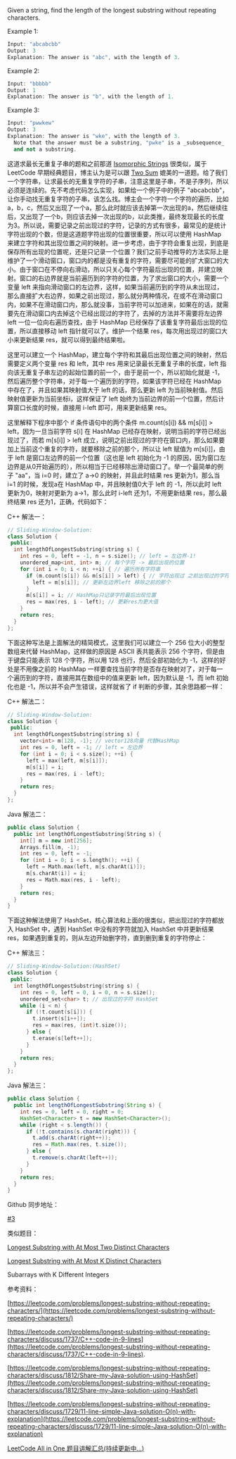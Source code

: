 Given a string, find the length of the longest substring without repeating characters.

Example 1:

```cpp
Input: "abcabcbb"
Output: 3 
Explanation: The answer is "abc", with the length of 3.
```

Example 2:

```cpp
Input: "bbbbb"
Output: 1
Explanation: The answer is "b", with the length of 1.
```

Example 3:

```cpp
Input: "pwwkew"
Output: 3
Explanation: The answer is "wke", with the length of 3. 
  Note that the answer must be a substring, "pwke" is a _subsequence_
  and not a substring.
```

这道求最长无重复子串的题和之前那道 [Isomorphic Strings](http://www.cnblogs.com/grandyang/p/4465779.html) 很类似，属于 LeetCode 早期经典题目，博主认为是可以跟 [Two Sum](http://www.cnblogs.com/grandyang/p/4130379.html) 媲美的一道题。给了我们一个字符串，让求最长的无重复字符的子串，注意这里是子串，不是子序列，所以必须是连续的。先不考虑代码怎么实现，如果给一个例子中的例子 "abcabcbb"，让你手动找无重复字符的子串，该怎么找。博主会一个字符一个字符的遍历，比如 a，b，c，然后又出现了一个a，那么此时就应该去掉第一次出现的a，然后继续往后，又出现了一个b，则应该去掉一次出现的b，以此类推，最终发现最长的长度为3。所以说，需要记录之前出现过的字符，记录的方式有很多，最常见的是统计字符出现的个数，但是这道题字符出现的位置很重要，所以可以使用 HashMap 来建立字符和其出现位置之间的映射。进一步考虑，由于字符会重复出现，到底是保存所有出现的位置呢，还是只记录一个位置？我们之前手动推导的方法实际上是维护了一个滑动窗口，窗口内的都是没有重复的字符，需要尽可能的扩大窗口的大小。由于窗口在不停向右滑动，所以只关心每个字符最后出现的位置，并建立映射。窗口的右边界就是当前遍历到的字符的位置，为了求出窗口的大小，需要一个变量 left 来指向滑动窗口的左边界，这样，如果当前遍历到的字符从未出现过，那么直接扩大右边界，如果之前出现过，那么就分两种情况，在或不在滑动窗口内，如果不在滑动窗口内，那么就没事，当前字符可以加进来，如果在的话，就需要先在滑动窗口内去掉这个已经出现过的字符了，去掉的方法并不需要将左边界 left 一位一位向右遍历查找，由于 HashMap 已经保存了该重复字符最后出现的位置，所以直接移动 left 指针就可以了。维护一个结果 res，每次用出现过的窗口大小来更新结果 res，就可以得到最终结果啦。

这里可以建立一个 HashMap，建立每个字符和其最后出现位置之间的映射，然后需要定义两个变量 res 和 left，其中 res 用来记录最长无重复子串的长度，left 指向该无重复子串左边的起始位置的前一个，由于是前一个，所以初始化就是 -1，然后遍历整个字符串，对于每一个遍历到的字符，如果该字符已经在 HashMap 中存在了，并且如果其映射值大于 left 的话，那么更新 left 为当前映射值。然后映射值更新为当前坐标i，这样保证了 left 始终为当前边界的前一个位置，然后计算窗口长度的时候，直接用 i-left 即可，用来更新结果 res。

这里解释下程序中那个 if 条件语句中的两个条件 m.count(s[i]) && m[s[i]] > left，因为一旦当前字符 s[i] 在 HashMap 已经存在映射，说明当前的字符已经出现过了，而若 m[s[i]] > left 成立，说明之前出现过的字符在窗口内，那么如果要加上当前这个重复的字符，就要移除之前的那个，所以让 left 赋值为 m[s[i]]，由于 left 是窗口左边界的前一个位置（这也是 left 初始化为 -1 的原因，因为窗口左边界是从0开始遍历的），所以相当于已经移除出滑动窗口了。举一个最简单的例子 "aa"，当 i=0 时，建立了 a->0 的映射，并且此时结果 res 更新为1，那么当 i=1 的时候，发现a在 HashMap 中，并且映射值0大于 left 的 -1，所以此时 left 更新为0，映射对更新为 a->1，那么此时 i-left 还为1，不用更新结果 res，那么最终结果 res 还为1，正确，代码如下：

C++ 解法一：

```cpp
// Sliding-Window-Solution:
class Solution {
 public:
  int lengthOfLongestSubstring(string s) {
    int res = 0, left = -1, n = s.size(); // left = 左边界-1!
    unordered_map<int, int> m; // 每个字符 -> 最后出现的位置
    for (int i = 0; i < n; ++i) { // 遍历所有字符串
      if (m.count(s[i]) && m[s[i]] > left) { // 字符出现过 之前出现过的字符在窗口内
        left = m[s[i]]; // 更新左边界left 移除之前的那个
      }
      m[s[i]] = i; // HashMap只记录字符最后出现位置
      res = max(res, i - left); // 更新res为更大值
    }
    return res;
  }
};
```

下面这种写法是上面解法的精简模式，这里我们可以建立一个 256 位大小的整型数组来代替 HashMap，这样做的原因是 ASCII 表共能表示 256 个字符，但是由于键盘只能表示 128 个字符，所以用 128 也行，然后全部初始化为 -1，这样的好处是不用像之前的 HashMap 一样要查找当前字符是否存在映射对了，对于每一个遍历到的字符，直接用其在数组中的值来更新 left，因为默认是 -1，而 left 初始化也是 -1，所以并不会产生错误，这样就省了 if 判断的步骤，其余思路都一样：

C++ 解法二：

```cpp
// Sliding-Window-Solution:
class Solution {
 public:
  int lengthOfLongestSubstring(string s) {
    vector<int> m(128, -1); // vector128向量 代替HashMap
    int res = 0, left = -1; // left = 左边界
    for (int i = 0; i < s.size(); ++i) {
      left = max(left, m[s[i]]);
      m[s[i]] = i;
      res = max(res, i - left);
    }
    return res;
  }
};
```

Java 解法二：

```cpp
public class Solution {
  public int lengthOfLongestSubstring(String s) {
    int[] m = new int[256];
    Arrays.fill(m, -1);
    int res = 0, left = -1;
    for (int i = 0; i < s.length(); ++i) {
      left = Math.max(left, m[s.charAt(i)]);
      m[s.charAt(i)] = i;
      res = Math.max(res, i - left);
    }
    return res;
  }
}
```

下面这种解法使用了 HashSet，核心算法和上面的很类似，把出现过的字符都放入 HashSet 中，遇到 HashSet 中没有的字符就加入 HashSet 中并更新结果 res，如果遇到重复的，则从左边开始删字符，直到删到重复的字符停止：

C++ 解法三：

```cpp
// Sliding-Window-Solution:(HashSet)
class Solution {
 public:
  int lengthOfLongestSubstring(string s) {
    int res = 0, left = 0, i = 0, n = s.size();
    unordered_set<char> t; // 出现过的字符 HashSet
    while (i < n) {
      if (!t.count(s[i])) {
        t.insert(s[i++]);
        res = max(res, (int)t.size());
      } else {
        t.erase(s[left++]);
      }
    }
    return res;
  }
};
```

Java 解法三：

```java
public class Solution {
  public int lengthOfLongestSubstring(String s) {
    int res = 0, left = 0, right = 0;
    HashSet<Character> t = new HashSet<Character>();
    while (right < s.length()) {
      if (!t.contains(s.charAt(right))) {
        t.add(s.charAt(right++));
        res = Math.max(res, t.size());
      } else {
        t.remove(s.charAt(left++));
      }
    }
    return res;
  }
}
```

Github 同步地址：

[#3](https://github.com/grandyang/leetcode/issues/3)

类似题目：

[Longest Substring with At Most Two Distinct Characters](http://www.cnblogs.com/grandyang/p/5185561.html)

[Longest Substring with At Most K Distinct Characters](http://www.cnblogs.com/grandyang/p/5351347.html)

Subarrays with K Different Integers

参考资料：

[](https://leetcode.com/problems/longest-substring-without-repeating-characters/solution/)[https://leetcode.com/problems/longest-substring-without-repeating-characters/](https://leetcode.com/problems/longest-substring-without-repeating-characters/)

[https://leetcode.com/problems/longest-substring-without-repeating-characters/discuss/1737/C++-code-in-9-lines](https://leetcode.com/problems/longest-substring-without-repeating-characters/discuss/1737/C++-code-in-9-lines).

[https://leetcode.com/problems/longest-substring-without-repeating-characters/discuss/1812/Share-my-Java-solution-using-HashSet](https://leetcode.com/problems/longest-substring-without-repeating-characters/discuss/1812/Share-my-Java-solution-using-HashSet)

[](https://leetcode.com/problems/longest-substring-without-repeating-characters/discuss/1729/11-line-simple-Java-solution-O(n)-with-explanation)[https://leetcode.com/problems/longest-substring-without-repeating-characters/discuss/1729/11-line-simple-Java-solution-O(n)-with-explanation](https://leetcode.com/problems/longest-substring-without-repeating-characters/discuss/1729/11-line-simple-Java-solution-O(n)-with-explanation)

[LeetCode All in One 题目讲解汇总(持续更新中...)](http://www.cnblogs.com/grandyang/p/4606334.html)